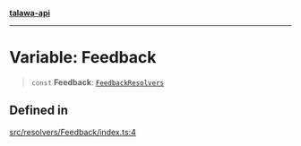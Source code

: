 [**talawa-api**](../../../README.md)

***

# Variable: Feedback

> `const` **Feedback**: [`FeedbackResolvers`](../../../types/generatedGraphQLTypes/type-aliases/FeedbackResolvers.md)

## Defined in

[src/resolvers/Feedback/index.ts:4](https://github.com/Suyash878/talawa-api/blob/e4413cec641a837926071678fed3c7f67234e31e/src/resolvers/Feedback/index.ts#L4)
